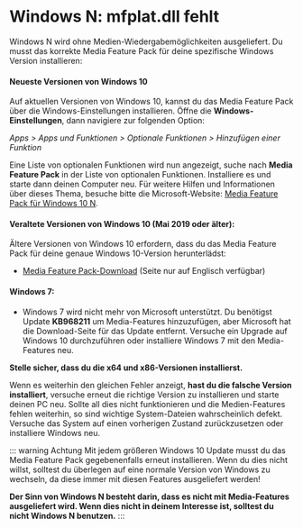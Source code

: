 # Windows N: mfplat.dll fehlt

Windows N wird ohne Medien-Wiedergabemöglichkeiten ausgeliefert. Du musst das korrekte Media Feature Pack für deine spezifische Windows Version installieren:

#### Neueste Versionen von Windows 10
Auf aktuellen Versionen von Windows 10, kannst du das Media Feature Pack über die Windows-Einstellungen installieren. Öffne die **Windows-Einstellungen**, dann navigiere zur folgenden Option:

*Apps > Apps und Funktionen > Optionale Funktionen > Hinzufügen einer Funktion*

Eine Liste von optionalen Funktionen wird nun angezeigt, suche nach **Media Feature Pack** in der Liste von optionalen Funktionen. Installiere es und starte dann deinen Computer neu. Für weitere Hilfen und Informationen über dieses Thema, besuche bitte die Microsoft-Website: [Media Feature Pack für Windows 10 N](https://support.microsoft.com/help/4516397/media-feature-pack-for-windows-10-n-november-2019).

#### Veraltete Versionen von Windows 10 (Mai 2019 oder älter):
Ältere Versionen von Windows 10 erfordern, dass du das Media Feature Pack für deine genaue Windows 10-Version herunterlädst:
  * [Media Feature Pack-Download](https://www.microsoft.com/en-us/software-download/mediafeaturepack) (Seite nur auf Englisch verfügbar)

#### Windows 7:
  * Windows 7 wird nicht mehr von Microsoft unterstützt. Du benötigst Update **KB968211** um Media-Features hinzuzufügen, aber Microsoft hat die Download-Seite für das Update entfernt. Versuche ein Upgrade auf Windows 10 durchzuführen oder installiere Windows 7 mit den Media-Features neu.

**Stelle sicher, dass du die x64 und x86-Versionen installierst.**

Wenn es weiterhin den gleichen Fehler anzeigt, **hast du die falsche Version installiert**, versuche erneut die richtige Version zu installieren und starte deinen PC neu. Sollte all dies nicht funktionieren und die Medien-Features fehlen weiterhin, so sind wichtige System-Dateien wahrscheinlich defekt. Versuche das System auf einen vorherigen Zustand zurückzusetzen oder installiere Windows neu.

::: warning
Achtung Mit jedem größeren Windows 10 Update musst du das Media Feature Pack gegebenenfalls erneut installieren. Wenn du dies nicht willst, solltest du überlegen auf eine normale Version von Windows zu wechseln, da diese immer mit diesen Features ausgeliefert werden!

**Der Sinn von Windows N besteht darin, dass es nicht mit Media-Features ausgeliefert wird. Wenn dies nicht in deinem Interesse ist, solltest du nicht Windows N benutzen.**
:::
